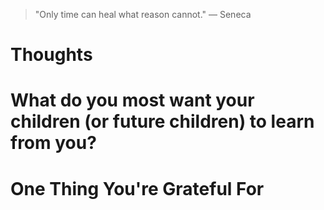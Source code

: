 
> \"Only time can heal what reason cannot.\" — Seneca

# Thoughts

# What do you most want your children (or future children) to learn from you?

# One Thing You're Grateful For

